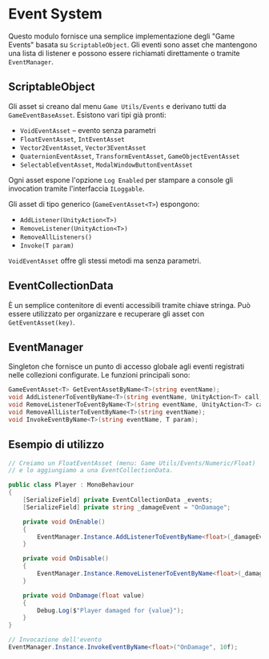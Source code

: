 # Event System

Questo modulo fornisce una semplice implementazione degli "Game Events" basata su `ScriptableObject`.
Gli eventi sono asset che mantengono una lista di listener e possono essere richiamati direttamente o tramite `EventManager`.

## ScriptableObject

Gli asset si creano dal menu `Game Utils/Events` e derivano tutti da `GameEventBaseAsset`.
Esistono vari tipi già pronti:

- `VoidEventAsset` – evento senza parametri
- `FloatEventAsset`, `IntEventAsset`
- `Vector2EventAsset`, `Vector3EventAsset`
- `QuaternionEventAsset`, `TransformEventAsset`, `GameObjectEventAsset`
- `SelectableEventAsset`, `ModalWindowButtonEventAsset`

Ogni asset espone l'opzione `Log Enabled` per stampare a console gli invocation tramite l'interfaccia `ILoggable`.

Gli asset di tipo generico (`GameEventAsset<T>`) espongono:

- `AddListener(UnityAction<T>)`
- `RemoveListener(UnityAction<T>)`
- `RemoveAllListeners()`
- `Invoke(T param)`

`VoidEventAsset` offre gli stessi metodi ma senza parametri.

## EventCollectionData

È un semplice contenitore di eventi accessibili tramite chiave stringa. Può essere utilizzato per organizzare e recuperare gli asset con `GetEventAsset(key)`.

## EventManager

Singleton che fornisce un punto di accesso globale agli eventi registrati nelle collezioni configurate. Le funzioni principali sono:

```cs
GameEventAsset<T> GetEventAssetByName<T>(string eventName);
void AddListenerToEventByName<T>(string eventName, UnityAction<T> call);
void RemoveListenerToEventByName<T>(string eventName, UnityAction<T> call);
void RemoveAllListerToEventByName<T>(string eventName);
void InvokeEventByName<T>(string eventName, T param);
```

## Esempio di utilizzo

```cs
// Creiamo un FloatEventAsset (menu: Game Utils/Events/Numeric/Float)
// e lo aggiungiamo a una EventCollectionData.

public class Player : MonoBehaviour
{
    [SerializeField] private EventCollectionData _events;
    [SerializeField] private string _damageEvent = "OnDamage";

    private void OnEnable()
    {
        EventManager.Instance.AddListenerToEventByName<float>(_damageEvent, OnDamage);
    }

    private void OnDisable()
    {
        EventManager.Instance.RemoveListenerToEventByName<float>(_damageEvent, OnDamage);
    }

    private void OnDamage(float value)
    {
        Debug.Log($"Player damaged for {value}");
    }
}

// Invocazione dell'evento
EventManager.Instance.InvokeEventByName<float>("OnDamage", 10f);
```

